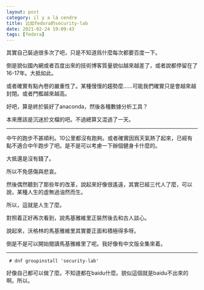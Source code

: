 ```yaml
---
layout: post
category: il y a là cendre
title: 比如fedora的security-lab
date: 2021-02-24 19:09:43
tags: [fedora]
---
```


其實自己裝過很多次了吧，只是不知道爲什麼每次都要百度一下。

倒是貌似國內網或者百度出來的技術博客質量貌似越來越差了，或者說都停留在了16-17年。大抵如此。

或者確實有點內卷的嚴重性了。某種慢慢的趨勢麼……可能我們確實只是會越來越封閉。或者門檻越來越高。

好吧，算是終於裝好了anaconda，然後各種數據分析工具？

本來應該是沉迷於文檔的吧。不過總算又混過了一天。

------

中午的跑步不甚順利。10公里都沒有跑夠。或者確實因爲天氣熱了起來，已經有點不適合中午跑步了吧。是不是可以考慮一下辦個健身卡什麼的。

大抵還是沒有錢了。

所以不免感傷與悲哀。

然後偶然聽到了那些年的改革，說起來好像很遙遠，其實已經三代人了麼，可以說，某種人生的虛無過油然而生。

所以，這就是人生了麼。

對照着正好再次看到，說馬基雅維里正裝然後去和古人談心。

說起來，沃格林的馬基雅維里其實要正面和積極得多呀。

倒是不是可以開始閱讀馬基雅維里了呢。我好像有中文版全集來着。

------

` # dnf groupinstall 'security-lab'`

好像自己都可以做了麼。不知道都在baidu什麼。貌似這個就是baidu不出來的啊。所以。




